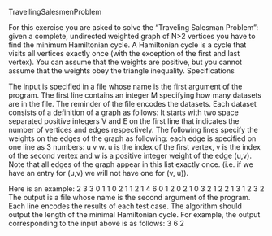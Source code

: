 TravellingSalesmenProblem

For this exercise you are asked to solve the “Traveling Salesman Problem”: given a complete, undirected
weighted graph of N>2 vertices you have to find the minimum Hamiltonian cycle. A Hamiltonian cycle is a cycle
that visits all vertices exactly once (with the exception of the first and last vertex). You can assume that the
weights are positive, but you cannot assume that the weights obey the triangle inequality.
Specifications

The input is specified in a file whose name is the first argument of the program. The first line contains an integer
M specifying how many datasets are in the file. The reminder of the file encodes the datasets. Each dataset
consists of a definition of a graph as follows: It starts with two space separated positive integers V and E on the
first line that indicates the number of vertices and edges respectively. The following lines specify the weights on
the edges of the graph as following: each edge is specified on one line as 3 numbers: u v w. u is the index of the
first vertex, v is the index of the second vertex and w is a positive integer weight of the edge (u,v). Note that all
edges of the graph appear in this list exactly once. (i.e. if we have an entry for (u,v) we will not have one for (v,
u)).

Here is an example:
2
3 3
0 1 1
0 2 1
1 2 1
4 6
0 1 2
0 2 1
0 3 2
1 2 2
1 3 1
2 3 2
The output is a file whose name is the second argument of the program. Each line encodes the results of each
test case. The algorithm should output the length of the minimal Hamiltonian cycle.
For example, the output corresponding to the input above is as follows:
3
6
2
